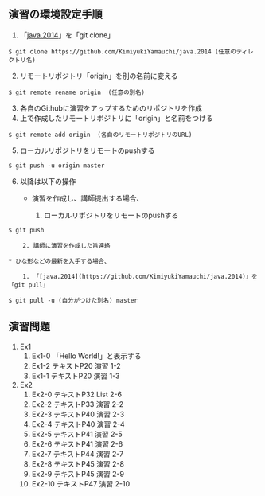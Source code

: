 ## 演習の環境設定手順

1. 「[java.2014](https://github.com/KimiyukiYamauchi/java.2014)」を「git clone」
```
$ git clone https://github.com/KimiyukiYamauchi/java.2014 (任意のディレクトリ名)
```
2. リモートリポジトリ「origin」を別の名前に変える
```
$ git remote rename origin  (任意の別名)
```
3. 各自のGithubに演習をアップするためのリポジトリを作成
4. 上で作成したリモートリポジトリに「origin」と名前をつける
```
$ git remote add origin  (各自のリモートリポジトリのURL)
```
5. ローカルリポジトリをリモートのpushする
```
$ git push -u origin master
```
6. 以降は以下の操作

	* 演習を作成し、講師提出する場合、

		1. ローカルリポジトリをリモートのpushする 
```
$ git push
```
		2. 講師に演習を作成した旨連絡

	* ひな形などの最新を入手する場合、

		1. 「[java.2014](https://github.com/KimiyukiYamauchi/java.2014)」を「git pull」
```
$ git pull -u (自分がつけた別名) master
```

## 演習問題

1. Ex1
	1. Ex1-0
		「Hello World!」と表示する
	2. Ex1-2
		テキストP20 演習 1-2
	3. Ex1-1
		テキストP20 演習 1-3
2. Ex2
	1. Ex2-0
		テキストP32 List 2-6
	2. Ex2-2
		テキストP33 演習 2-2
	3. Ex2-3
		テキストP40 演習 2-3
	4. Ex2-4
		テキストP40 演習 2-4
	5. Ex2-5
		テキストP41 演習 2-5
	6. Ex2-6
		テキストP41 演習 2-6
	7. Ex2-7
		テキストP44 演習 2-7
	8. Ex2-8
		テキストP45 演習 2-8
	9. Ex2-9
		テキストP45 演習 2-9
	10. Ex2-10
		テキストP47 演習 2-10
